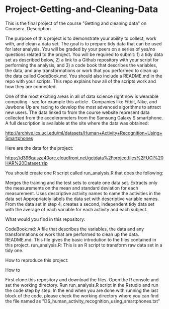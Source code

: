# Project-Getting-and-Cleaning-Data
This is the final project of the course "Getting and cleaning data" on Coursera.
Description

The purpose of this project is to demonstrate your ability to collect, work with, and clean a data set. The goal is to prepare tidy data that can be used for later analysis. You will be graded by your peers on a series of yes/no questions related to the project. You will be required to submit: 1) a tidy data set as described below, 2) a link to a Github repository with your script for performing the analysis, and 3) a code book that describes the variables, the data, and any transformations or work that you performed to clean up the data called CodeBook.md. You should also include a README.md in the repo with your scripts. This repo explains how all of the scripts work and how they are connected.

One of the most exciting areas in all of data science right now is wearable computing - see for example this article . Companies like Fitbit, Nike, and Jawbone Up are racing to develop the most advanced algorithms to attract new users. The data linked to from the course website represent data collected from the accelerometers from the Samsung Galaxy S smartphone. A full description is available at the site where the data was obtained:

http://archive.ics.uci.edu/ml/datasets/Human+Activity+Recognition+Using+Smartphones

Here are the data for the project:

https://d396qusza40orc.cloudfront.net/getdata%2Fprojectfiles%2FUCI%20HAR%20Dataset.zip

You should create one R script called run_analysis.R that does the following:

Merges the training and the test sets to create one data set.
Extracts only the measurements on the mean and standard deviation for each measurement.
Uses descriptive activity names to name the activities in the data set
Appropriately labels the data set with descriptive variable names.
From the data set in step 4, creates a second, independent tidy data set with the average of each variable for each activity and each subject.

What would you find in this repository:

CodeBook.md: A file that describes the variables, the data and any transformations or work that are performed to clean up the data.
README.md: This file gives the basic introdution to the files contained in this project.
run_analysis.R: This is an R script to transform raw data set in a tidy one.

How to reproduce this project:

How to

First clone this repository and download the files.
Open the R console and set the working directory.
Run run_analysis.R script in the Rstudio and run the code step by step.
In the end when you are done with running the last block of the code, please check the working directory where you can find the file
named as "DS_human_activity_recognition_using_smartphones.txt"
